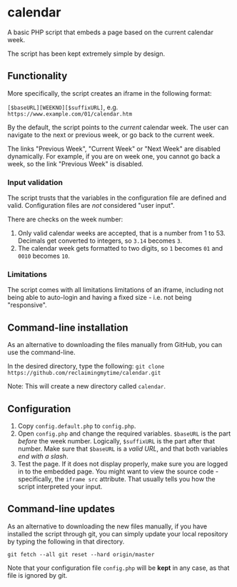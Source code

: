 # calendar
A basic PHP script that embeds a page based on the current calendar week.

The script has been kept extremely simple by design.

## Functionality

More specifically, the script creates an iframe in the following format:

`[$baseURL][WEEKNO][$suffixURL]`, e.g. `https://www.example.com/01/calendar.htm`

By the default, the script points to the *current* calendar week. The user can navigate to the next or previous week, or go back to the current week.

The links "Previous Week", "Current Week" or "Next Week" are disabled dynamically. For example, if you are on week one, you cannot go back a week, so the link "Previous Week" is disabled.

### Input validation
The script trusts that the variables in the configuration file are defined and valid. Configuration files are *not* considered "user input".

There are checks on the week number:
1. Only valid calendar weeks are accepted, that is a number from 1 to 53. Decimals get converted to integers, so `3.14` becomes `3`.
2. The calendar week gets formatted to two digits, so `1` becomes `01` and `0010` becomes `10`.

### Limitations
The script comes with all limitations limitations of an iframe, including not being able to auto-login and having a fixed size - i.e. not being "responsive".

## Command-line installation
As an alternative to downloading the files manually from GitHub, you can use the command-line.

In the desired directory, type the following: `git clone https://github.com/reclaimingmytime/calendar.git`

Note: This will create a new directory called `calendar`.

## Configuration
1. Copy `config.default.php` to `config.php`.
2. Open `config.php` and change the required variables. `$baseURL` is the part *before* the week number. Logically, `$suffixURL` is the part after that number. Make sure that `$baseURL` is a *valid URL*, and that both variables *end with a slash*.
3. Test the page. If it does not display properly, make sure you are logged in to the embedded page. You might want to view the source code - specifically, the `iframe src` attribute. That usually tells you how the script interpreted your input.

## Command-line updates
As an alternative to downloading the new files manually, if you have installed the script through git, you can simply update your local repository by typing the following in that directory.

`git fetch --all
 git reset --hard origin/master`

Note that your configuration file `config.php` will be **kept** in any case, as that file is ignored by git.
